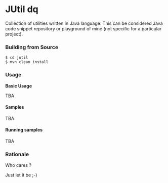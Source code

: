 JUtil dq
===========================

Collection of utilities written in Java language. This can be considered Java code snippet repository or playground of mine (not specific for a particular project).

### Building from Source

    $ cd jutil
    $ mvn clean install

### Usage

**Basic Usage**

TBA


#### Samples

TBA



#### Running samples

TBA


### Rationale

Who cares ?

Just let it be ;-)
